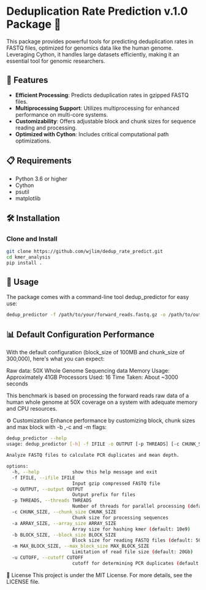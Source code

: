 # Deduplication Rate Prediction v.1.0 Package 🧬

This package provides powerful tools for predicting deduplication rates in FASTQ files, optimized for genomics data like the human genome. Leveraging Cython, it handles large datasets efficiently, making it an essential tool for genomic researchers.

## 🌟 Features

- **Efficient Processing**: Predicts deduplication rates in gzipped FASTQ files.
- **Multiprocessing Support**: Utilizes multiprocessing for enhanced performance on multi-core systems.
- **Customizability**: Offers adjustable block and chunk sizes for sequence reading and processing.
- **Optimized with Cython**: Includes critical computational path optimizations.

## 📋 Requirements

- Python 3.6 or higher
- Cython
- psutil
- matplotlib

## 🛠 Installation

### Clone and Install

```bash
git clone https://github.com/wjlim/dedup_rate_predict.git
cd kmer_analysis
pip install .
```
## 🚀 Usage
The package comes with a command-line tool dedup_predictor for easy use:
```bash
dedup_predictor -f /path/to/your/forward_reads.fastq.gz -o /path/to/output_prefix
```
## 📊 Default Configuration Performance
With the default configuration (block_size of 100MB and chunk_size of 300,000), here's what you can expect:

Raw data: 50X Whole Genome Sequencing data
Memory Usage: Approximately 41GB
Processors Used: 16
Time Taken: About ~3000 seconds

This benchmark is based on processing the forward reads raw data of a human whole genome at 50X coverage on a system with adequate memory and CPU resources.

⚙️ Customization
Enhance performance by customizing block, chunk sizes and max block with -b ,-c and -m flags:

```bash
dedup_predictor --help
usage: dedup_predictor [-h] -f IFILE -o OUTPUT [-p THREADS] [-c CHUNK_SIZE] [-a ARRAY_SIZE] [-b BLOCK_SIZE] [-m MAX_BLOCK_SIZE] [-u CUTOFF]

Analyze FASTQ files to calculate PCR duplicates and mean depth.

options:
  -h, --help            show this help message and exit
  -f IFILE, --ifile IFILE
                        Input gzip compressed FASTQ file
  -o OUTPUT, --output OUTPUT
                        Output prefix for files
  -p THREADS, --threads THREADS
                        Number of threads for parallel processing (default: 8)
  -c CHUNK_SIZE, --chunk_size CHUNK_SIZE
                        Chunk size for processing sequences
  -a ARRAY_SIZE, --array_size ARRAY_SIZE
                        Array size for hashing kmer (default: 10e9)
  -b BLOCK_SIZE, --block_size BLOCK_SIZE
                        Block size for reading FASTQ files (default: 500MB)
  -m MAX_BLOCK_SIZE, --max_block_size MAX_BLOCK_SIZE
                        Limitation of read file size (default: 20Gb)
  -u CUTOFF, --cutoff CUTOFF
                        cutoff for determining PCR duplicates (default: 2)
```

📄 License
This project is under the MIT License. For more details, see the LICENSE file.
